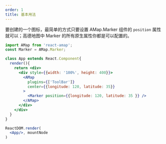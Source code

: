 ```yaml
---
order: 1
title: 基本用法
---
```


要创建的一个图标，最简单的方式只要设置 AMap.Marker 组件的 `position` 属性就可以；高德地图中 Marker 的所有原生属性你都是可以配置的。

```jsx
import AMap from 'react-amap';
const Marker = AMap.Marker;

class App extends React.Component{
  render(){   
    return <div>
      <div style={{width: '100%', height: 400}}>
        <AMap 
          plugins={['ToolBar']} 
          center={{longitude: 120, latitude: 35}} 
        >
          <Marker position={{longitude: 120, latitude: 35 }} />
        </AMap>
      </div>
    </div>
  }
}

ReactDOM.render(
  <App/>, mountNode
)
```